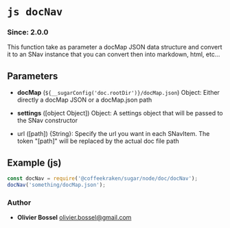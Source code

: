 


<!-- @namespace    sugar.node.doc -->
<!-- @name    docNav -->

# ```js docNav ```
### Since: 2.0.0

This function take as parameter a docMap JSON data structure and convert it to an
SNav instance that you can convert then into markdown, html, etc...

## Parameters

- **docMap** (`${__sugarConfig('doc.rootDir')}/docMap.json`) Object: Either directly a docMap JSON or a docMap.json path

- **settings** ([object Object]) Object: A settings object that will be passed to the SNav constructor
- url ([path]) {String}: Specify the url you want in each SNavItem. The token "[path]" will be replaced by the actual doc file path


## Example (js)

```js
const docNav = require('@coffeekraken/sugar/node/doc/docNav');
docNav('something/docMap.json');
```


### Author
- **Olivier Bossel** <a href="mailto:olivier.bossel@gmail.com">olivier.bossel@gmail.com</a> 



